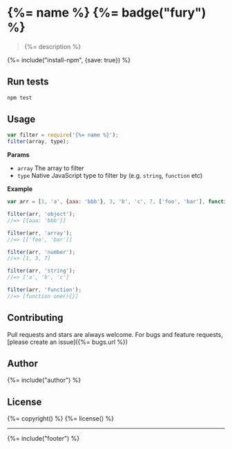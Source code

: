 # {%= name %} {%= badge("fury") %}

> {%= description %}

{%= include("install-npm", {save: true}) %}

## Run tests

```bash
npm test
```

## Usage

```js
var filter = require('{%= name %}');
filter(array, type);
```
**Params**

 - `array` The array to filter
 - `type` Native JavaScript type to filter by (e.g. `string`, `function` etc)

**Example**

```js
var arr = [1, 'a', {aaa: 'bbb'}, 3, 'b', 'c', 7, ['foo', 'bar'], function one(){}];

filter(arr, 'object');
//=> [{aaa: 'bbb'}]

filter(arr, 'array');
//=> [['foo', 'bar']]

filter(arr, 'number');
//=> [1, 3, 7]

filter(arr, 'string');
//=> ['a', 'b', 'c']

filter(arr, 'function');
//=> [function one(){}]
```

## Contributing
Pull requests and stars are always welcome. For bugs and feature requests, [please create an issue]({%= bugs.url %})

## Author
{%= include("author") %}

## License
{%= copyright() %}
{%= license() %}

***

{%= include("footer") %}